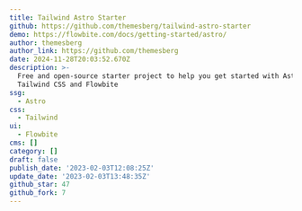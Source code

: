 ```yaml
---
title: Tailwind Astro Starter
github: https://github.com/themesberg/tailwind-astro-starter
demo: https://flowbite.com/docs/getting-started/astro/
author: themesberg
author_link: https://github.com/themesberg
date: 2024-11-28T20:03:52.670Z
description: >-
  Free and open-source starter project to help you get started with Astro,
  Tailwind CSS and Flowbite
ssg:
  - Astro
css:
  - Tailwind
ui:
  - Flowbite
cms: []
category: []
draft: false
publish_date: '2023-02-03T12:08:25Z'
update_date: '2023-02-03T13:48:35Z'
github_star: 47
github_fork: 7
---
```

